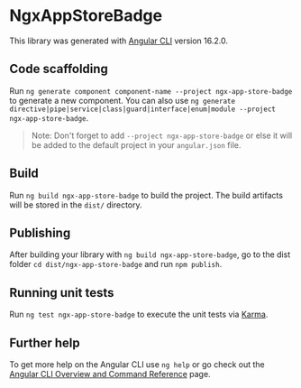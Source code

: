 # NgxAppStoreBadge

This library was generated with [Angular CLI](https://github.com/angular/angular-cli) version 16.2.0.

## Code scaffolding

Run `ng generate component component-name --project ngx-app-store-badge` to generate a new component. You can also use `ng generate directive|pipe|service|class|guard|interface|enum|module --project ngx-app-store-badge`.
> Note: Don't forget to add `--project ngx-app-store-badge` or else it will be added to the default project in your `angular.json` file. 

## Build

Run `ng build ngx-app-store-badge` to build the project. The build artifacts will be stored in the `dist/` directory.

## Publishing

After building your library with `ng build ngx-app-store-badge`, go to the dist folder `cd dist/ngx-app-store-badge` and run `npm publish`.

## Running unit tests

Run `ng test ngx-app-store-badge` to execute the unit tests via [Karma](https://karma-runner.github.io).

## Further help

To get more help on the Angular CLI use `ng help` or go check out the [Angular CLI Overview and Command Reference](https://angular.io/cli) page.

